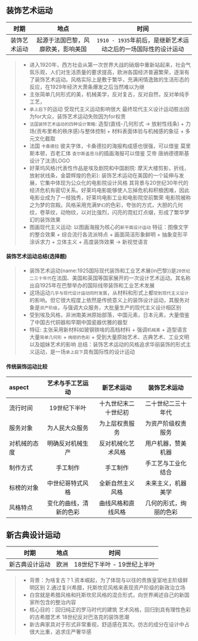 
**装饰艺术运动**
----------------------------------------------------------------------------------------

| 时期 | 地点 | 时间 |
| :----: | :----: |:----: |
| 装饰艺术运动 | 起源于法国巴黎，风靡欧美，影响美国 | `1910 - 1935`年前后，是继新艺术运动之后的一场国际性的设计运动 |

> - 进入1920年，西方社会从第一次世界大战的硝烟中重新站起来，社会气氛乐观，人们对生活质量的要求提高，欧洲各国经济普遍繁荣，逐渐有了装饰艺术运动。风格实际上是敷于繁华，充满闲情逸致的生活形态的反应，在1929年经济大萧条爆发之后当然难以为继
> - 主张简单几何形式的美，机械美学，反对复古，反对自然，反对单纯手工艺，
> - `承上启下`的运动 受现代主义运动影响很大  最终现代主义设计运动胜出因为for大众，装饰艺术运动失败因为for权贵
> - `法国装饰艺术运动的四种设计策略`: 造型(直线-几何形式 -> 放射性线条) + 力场(贡布里希的秩序感)与整体控制 + 材料表面体验与机械感的象征 + 多元文化截取
> - 法国 `卡桑德拉` 彼夫字体，卡桑德拉的海报构成感也很强，可以借鉴    莫里斯本顿，百老汇体   `查尔斯盖思马`的插画海报可以借鉴  艾帝  唐纳德德斯基设计了汰渍LOGO
> - 好莱坞风格(代表性作品是埃及剧院和中国剧院: 摩天大楼剪影，折线，放射状线条，金碧辉煌的色彩): 装饰艺术运动在美国的一个延伸与发展，它集中体现为公众化的电影院设计风格 其背景与20世纪30年代的经济危机有密切关系。好莱坞电影能够使人忘掉危机和积极困难，因此电影业成为了一枝独秀，好莱坞电影工业和电影院空前繁荣 电影院被称之为梦的宫殿。风格采用充满`梦幻`的色彩，夸张的方式，大胆的几何纹，卷草纹，动物纹，以对比强烈，闪亮的霓虹灯点缀，形成了繁华梦幻的装饰效果
> - 图画现代主义运动: 以图画海报为核心的`新平面设计运动` 特征：图像文字的整合效果 + 综合流行各流派特点 + 画面简洁形象鲜明 + 抽象变形平涂诉求力 + 立体主义 + 高度装饰效果 -> 新视觉语言

#### 装饰艺术运动总结(选择题)
> - 装饰艺术运动(name:1925国际现代装饰和工业艺术展(in巴黎))是`20世纪二三十年代`在法国、美国和英国等国家展开的一次设计艺术运动。其名称出自1925年在巴黎举办的国际线带装饰和工业艺术发展
> - 这场运动`几乎与现代设计运动同时发展`，从材料和形式上都`受到现代主义设计`的影响。但它很大程度上依然是传统意义上的装饰设计运动，其服务对象是`资产阶级`，与强调大众服务，大批量生产的现代主义设计相区别
> - 受到埃及风格，非洲南美洲原始部落，中国元素，日本元素，大量借鉴了中国古代铜器和早期中国瓷器优雅的器型
> - 特征: 主张采用新材料如玻钢铁啥的高档材料 + 强调`机械美` + 造型语言大量`简单几何形` + `绚丽的色彩` + 受到大量原始艺术、古典艺术、工业文明以及姐妹艺术的影响
> 总结：装饰艺术运动的风格追求华丽装饰的形式主义运动，是一场`承上启下`具有国际性的设计运动

#### 传统装饰运动比较
| aspect | 艺术与手工艺运动 | 新艺术运动 | 装饰艺术运动 |
| :---- | :----: | :----: | :----: |
| 流行时间 | 19世纪下半叶 | 十九世纪末二十世纪初 | 二十世纪二三十年代 |
| 服务对象 | 为人民大众服务 | 为上层权贵服务 | 为资产阶级权贵服务 |
| 对机械的态度 | 明确反对机械生产 | 反对机械化艺术风格 | 用户机器，赞美机器 |
| 制作方式 | 手工制作 | 手工制作 | 手工艺与工业化结合 |
| 标榜的对象 | 中世纪哥特式风格 | 全新自然主义风格 | 未来主义，机器美学 |
| 风格特点 | 变化的曲线，清新的色彩 | 曲线风格和直线风格 | 几何的形式，绚丽的色彩 |

**新古典设计运动**
----------------------------------------------------------------------------------------
| 时期 | 地点 | 时间 |
| :----: | :----: |:----: |
| 新古典设计运动 | 欧洲 | 18世纪下半叶 - 19世纪上半叶 |

> - 背景：为啥复古？1.资本崛起，为了体现与以往的贵族皇室地主阶级鲜明区别  2.通过复兴希腊，托斯坎尼风格来表现资产阶级的新政治立场
> - 白宫就是希腊风格和托斯坎尼风格的混合形式，向世界阐述自己的新国家所包含的整治内容
> - 核心目的：回归纯正的罗马时代的建筑 艺术风格，回归到具有理性色彩的古希腊艺术 18世纪反对巴洛克的装饰思潮
> - 新古典家具对于形式非常重视，舒适感在其次。仿古的成分在设计中占很大比重，追求庄严奢华感
